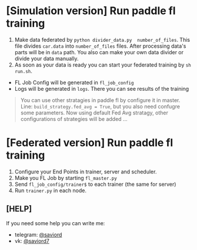 # [Simulation version] Run paddle fl training 

1) Make data federated by `python divider_data.py  number_of_files`. This file divides `car.data` into `number_of_files` files. After processing data's parts will be in `data` path.
You also can make your own data divider or divide your data manually.
2) As soon as your data is ready you can start your federated training by `sh run.sh`.
* FL Job Config will be generated in `fl_job_config`
* Logs will be generated in `logs`. There you can see results of the training

> You can use other stratagies in paddle fl by configure it in master. Line: `build_strategy.fed_avg = True`, but you also need confugre some parameters.
> Now using default Fed Avg stratagy, other configurations of strategies will be added ...

# [Federated version] Run paddle fl training 

1) Configure your End Points in trainer, server and scheduler.
2) Make you FL Job by starting `fl_master.py`
3) Send `fl_job_config/trainer$` to each trainer (the same for server)
4) Run `trainer.py` in each node.


## [HELP]
If you need some help you can write me:
* telegram: [@saviord](t.me/saviord7)
* vk: [@saviord7](https://vk.com/saviord7)
